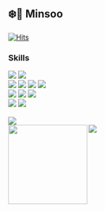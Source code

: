 ## ❄️🐧 Minsoo

[![Hits](https://hits.seeyoufarm.com/api/count/incr/badge.svg?url=https%3A%2F%2Fgithub.com%2Fals95%2Fhit-counter&count_bg=%23000000&title_bg=%23555555&icon=github.svg&icon_color=%23E7E7E7&title=hits&edge_flat=false)](https://hits.seeyoufarm.com)

### Skills
<div>
  <img src="https://img.shields.io/badge/Python-3776AB?style=for-the-badge&logo=Python&logoColor=white">
  <img src="https://img.shields.io/badge/java-007396?style=for-the-badge&logo=java&logoColor=white">
</div>
<div>
  <img src="https://img.shields.io/badge/FastAPI-009688?style=for-the-badge&logo=FastAPI&logoColor=white">
  <img src="https://img.shields.io/badge/Spring Boot-6DB33F?style=for-the-badge&logo=Spring Boot&logoColor=white">
  <img src="https://img.shields.io/badge/Pytest-0A9EDC?style=for-the-badge&logo=Pytest&logoColor=white">
  <img src="https://img.shields.io/badge/JUnit5-25A162?style=for-the-badge&logo=JUnit5&logoColor=white">  
</div>
<div>
  <img src="https://img.shields.io/badge/Amazon AWS-232F3E?style=for-the-badge&logo=Amazon AWS&logoColor=white">
  <img src="https://img.shields.io/badge/PostgreSQL-4169E1?style=for-the-badge&logo=PostgreSQL&logoColor=white">
  <img src="https://img.shields.io/badge/Redis-DC382D?style=for-the-badge&logo=Redis&logoColor=white">
</div>
<div>
  <img src="https://img.shields.io/badge/GitHub Actions-2088FF?style=for-the-badge&logo=GitHub Actions&logoColor=white">
  <img src="https://img.shields.io/badge/Travis CI-3EAAAF?style=for-the-badge&logo=Travis CI&logoColor=white">
</div>

<br>
<div>
  <img src="https://streak-stats.demolab.com?user=als95&theme=dark&hide_border=true" />
</div>
<div>
  <img height="160" align="left" src="https://github-readme-stats.vercel.app/api?username=als95&count_private=true&include_all_commits=true&show_icons=true&theme=dark&hide_border=true" />
  <img src="https://github-readme-stats.vercel.app/api/top-langs/?username=als95&layout=compact&theme=dark&hide_border=true" />
</div>
